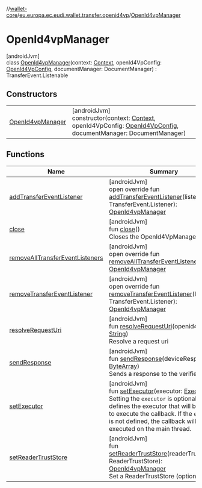 //[wallet-core](../../../index.md)/[eu.europa.ec.eudi.wallet.transfer.openid4vp](../index.md)/[OpenId4vpManager](index.md)

# OpenId4vpManager

[androidJvm]\
class [OpenId4vpManager](index.md)(context: [Context](https://developer.android.com/reference/kotlin/android/content/Context.html), openId4VpConfig: [OpenId4VpConfig](../-open-id4-vp-config/index.md), documentManager: DocumentManager) : TransferEvent.Listenable

## Constructors

| | |
|---|---|
| [OpenId4vpManager](-open-id4vp-manager.md) | [androidJvm]<br>constructor(context: [Context](https://developer.android.com/reference/kotlin/android/content/Context.html), openId4VpConfig: [OpenId4VpConfig](../-open-id4-vp-config/index.md), documentManager: DocumentManager) |

## Functions

| Name | Summary |
|---|---|
| [addTransferEventListener](add-transfer-event-listener.md) | [androidJvm]<br>open override fun [addTransferEventListener](add-transfer-event-listener.md)(listener: TransferEvent.Listener): [OpenId4vpManager](index.md) |
| [close](close.md) | [androidJvm]<br>fun [close](close.md)()<br>Closes the OpenId4VpManager |
| [removeAllTransferEventListeners](remove-all-transfer-event-listeners.md) | [androidJvm]<br>open override fun [removeAllTransferEventListeners](remove-all-transfer-event-listeners.md)(): [OpenId4vpManager](index.md) |
| [removeTransferEventListener](remove-transfer-event-listener.md) | [androidJvm]<br>open override fun [removeTransferEventListener](remove-transfer-event-listener.md)(listener: TransferEvent.Listener): [OpenId4vpManager](index.md) |
| [resolveRequestUri](resolve-request-uri.md) | [androidJvm]<br>fun [resolveRequestUri](resolve-request-uri.md)(openid4VPURI: [String](https://kotlinlang.org/api/latest/jvm/stdlib/kotlin/-string/index.html))<br>Resolve a request uri |
| [sendResponse](send-response.md) | [androidJvm]<br>fun [sendResponse](send-response.md)(deviceResponse: [ByteArray](https://kotlinlang.org/api/latest/jvm/stdlib/kotlin/-byte-array/index.html))<br>Sends a response to the verifier |
| [setExecutor](set-executor.md) | [androidJvm]<br>fun [setExecutor](set-executor.md)(executor: [Executor](https://developer.android.com/reference/kotlin/java/util/concurrent/Executor.html))<br>Setting the `executor` is optional and defines the executor that will be used to execute the callback. If the `executor` is not defined, the callback will be executed on the main thread. |
| [setReaderTrustStore](set-reader-trust-store.md) | [androidJvm]<br>fun [setReaderTrustStore](set-reader-trust-store.md)(readerTrustStore: ReaderTrustStore): [OpenId4vpManager](index.md)<br>Set a ReaderTrustStore (optionally) |
